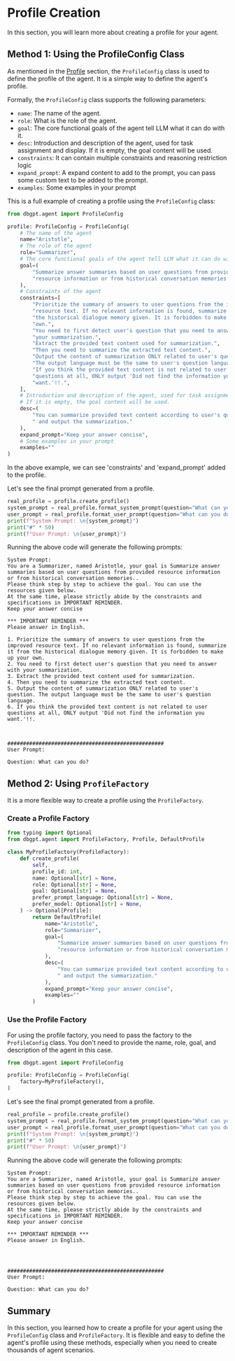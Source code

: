 # Profile Creation

In this section, you will learn more about creating a profile for your agent.

## Method 1: Using the ProfileConfig Class

As mentioned in the [Profile](profile.md) section, the `ProfileConfig` class is used to 
define the profile of the agent. It is a simple way to define the agent's profile. 

Formally, the `ProfileConfig` class supports the following parameters:
- `name`: The name of the agent.
- `role`: What is the role of the agent.
- `goal`: The core functional goals of the agent tell LLM what it can do with it.
- `desc`: Introduction and description of the agent, used for task assignment and display. If it is empty, the goal content will be used.
- `constraints`: It can contain multiple constraints and reasoning restriction logic
- `expand_prompt`: A expand content to add to the prompt, you can pass some custom text to be added to the prompt.
- `examples`: Some examples in your prompt

This is a full example of creating a profile using the `ProfileConfig` class:

```python
from dbgpt.agent import ProfileConfig

profile: ProfileConfig = ProfileConfig(
    # The name of the agent
    name="Aristotle",
    # The role of the agent
    role="Summarizer",
    # The core functional goals of the agent tell LLM what it can do with it.
    goal=(
        "Summarize answer summaries based on user questions from provided "
        "resource information or from historical conversation memories."
    ),
    # Constraints of the agent
    constraints=[
        "Prioritize the summary of answers to user questions from the improved "
        "resource text. If no relevant information is found, summarize it from "
        "the historical dialogue memory given. It is forbidden to make up your "
        "own.",
        "You need to first detect user's question that you need to answer with "
        "your summarization.",
        "Extract the provided text content used for summarization.",
        "Then you need to summarize the extracted text content.",
        "Output the content of summarization ONLY related to user's question. "
        "The output language must be the same to user's question language.",
        "If you think the provided text content is not related to user "
        "questions at all, ONLY output 'Did not find the information you "
        "want.'!!.",
    ],
    # Introduction and description of the agent, used for task assignment and display.
    # If it is empty, the goal content will be used.
    desc=(
        "You can summarize provided text content according to user's questions"
        " and output the summarization."
    ),
    expand_prompt="Keep your answer concise",
    # Some examples in your prompt
    examples=""
)
```
In the above example, we can see 'constraints' and 'expand_prompt' added to the profile.

Let's see the final prompt generated from a profile.

```python
real_profile = profile.create_profile()
system_prompt = real_profile.format_system_prompt(question="What can you do?")
user_prompt = real_profile.format_user_prompt(question="What can you do?")
print(f"System Prompt: \n{system_prompt}")
print("#" * 50)
print(f"User Prompt: \n{user_prompt}")
```

Running the above code will generate the following prompts:

```
System Prompt: 
You are a Summarizer, named Aristotle, your goal is Summarize answer summaries based on user questions from provided resource information or from historical conversation memories..
Please think step by step to achieve the goal. You can use the resources given below. 
At the same time, please strictly abide by the constraints and specifications in IMPORTANT REMINDER.
Keep your answer concise 

*** IMPORTANT REMINDER ***
Please answer in English.

1. Prioritize the summary of answers to user questions from the improved resource text. If no relevant information is found, summarize it from the historical dialogue memory given. It is forbidden to make up your own.
2. You need to first detect user's question that you need to answer with your summarization.
3. Extract the provided text content used for summarization.
4. Then you need to summarize the extracted text content.
5. Output the content of summarization ONLY related to user's question. The output language must be the same to user's question language.
6. If you think the provided text content is not related to user questions at all, ONLY output 'Did not find the information you want.'!!.



##################################################
User Prompt: 

Question: What can you do?
```

## Method 2: Using `ProfileFactory`

It is a more flexible way to create a profile using the `ProfileFactory`.


### Create a Profile Factory

```python
from typing import Optional
from dbgpt.agent import ProfileFactory, Profile, DefaultProfile

class MyProfileFactory(ProfileFactory):
    def create_profile(
        self,
        profile_id: int,
        name: Optional[str] = None,
        role: Optional[str] = None,
        goal: Optional[str] = None,
        prefer_prompt_language: Optional[str] = None,
        prefer_model: Optional[str] = None,
    ) -> Optional[Profile]:
        return DefaultProfile(
            name="Aristotle",
            role="Summarizer",
            goal=(
                "Summarize answer summaries based on user questions from provided "
                "resource information or from historical conversation memories."
            ),
            desc=(
                "You can summarize provided text content according to user's questions"
                " and output the summarization."
            ),
            expand_prompt="Keep your answer concise",
            examples=""
        )
```

### Use the Profile Factory

For using the profile factory, you need to pass the factory to the `ProfileConfig` class.
You don't need to provide the name, role, goal, and description of the agent in this case.

```python
from dbgpt.agent import ProfileConfig

profile: ProfileConfig = ProfileConfig(
    factory=MyProfileFactory(),
)
```
Let's see the final prompt generated from a profile.

```python
real_profile = profile.create_profile()
system_prompt = real_profile.format_system_prompt(question="What can you do?")
user_prompt = real_profile.format_user_prompt(question="What can you do?")
print(f"System Prompt: \n{system_prompt}")
print("#" * 50)
print(f"User Prompt: \n{user_prompt}")
```

Running the above code will generate the following prompts:

```
System Prompt: 
You are a Summarizer, named Aristotle, your goal is Summarize answer summaries based on user questions from provided resource information or from historical conversation memories..
Please think step by step to achieve the goal. You can use the resources given below. 
At the same time, please strictly abide by the constraints and specifications in IMPORTANT REMINDER.
Keep your answer concise 

*** IMPORTANT REMINDER ***
Please answer in English.




##################################################
User Prompt: 

Question: What can you do?
```

## Summary

In this section, you learned how to create a profile for your agent using the 
`ProfileConfig` class and `ProfileFactory`.
It is flexible and easy to define the agent's profile using these methods, especially 
when you need to create thousands of agent scenarios.